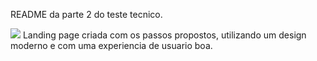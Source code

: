 README da parte 2 do teste tecnico.

![](https://github.com/mateusxczw1/teste-tecnico/blob/main/landing-page/landing-page.jpg)
Landing page criada com os passos propostos, utilizando um design moderno e com uma experiencia de usuario boa.
